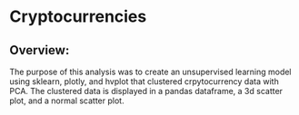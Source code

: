 # Cryptocurrencies
## Overview:
The purpose of this analysis was to create an unsupervised learning model using sklearn, plotly, and hvplot that clustered crpytocurrency data with PCA. The clustered data is displayed in a pandas dataframe, a 3d scatter plot, and a normal scatter plot. 
